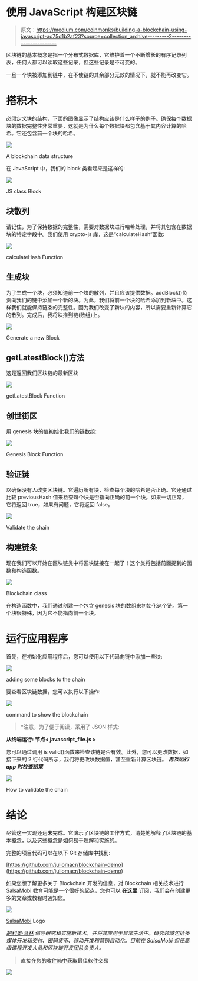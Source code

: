 # 使用 JavaScript 构建区块链

> 原文：<https://medium.com/coinmonks/building-a-blockchain-using-javascript-ac75d1b2af23?source=collection_archive---------2----------------------->

区块链的基本概念是指一个分布式数据库，它维护着一个不断增长的有序记录列表，任何人都可以读取这些记录，但这些记录是不可变的。

一旦一个块被添加到链中，在不使链的其余部分无效的情况下，就不能再改变它。

# 搭积木

必须定义块的结构，下面的图像显示了结构应该是什么样子的例子。确保每个数据块的数据完整性非常重要，这就是为什么每个数据块都包含基于其内容计算的哈希。它还包含前一个块的哈希。

![](img/dcde2d81a32162a01302a1d17eb69706.png)

A blockchain data structure

在 JavaScript 中，我们的 block 类看起来是这样的:

![](img/dc786e314f84458314abc959a714f13a.png)

JS class Block

## 块散列

请记住，为了保持数据的完整性，需要对数据块进行哈希处理，并将其包含在数据块的特定字段中。我们使用 crypto-js 库，这是“calculateHash”函数:

![](img/44a8b41830786431a48de5a1abc76b82.png)

calculateHash Function

## 生成块

为了生成一个块，必须知道前一个块的散列，并且应该提供数据。addBlock()负责向我们的链中添加一个新的块。为此，我们将前一个块的哈希添加到新块中。这样我们就能保持链条的完整性。因为我们改变了新块的内容，所以需要重新计算它的散列。完成后，我将块推到链(数组)上。

![](img/cf9447300faf9fd252d52990dbdbc734.png)

Generate a new Block

## getLatestBlock()方法

这是返回我们区块链的最新区块

![](img/f5681f37e71de82048011d28686fb36c.png)

getLatestBlock Function

## 创世街区

用 genesis 块的值初始化我们的链数组:

![](img/d3ec20f1ea65884d4fd532c6935e0e2c.png)

Genesis Block Function

## 验证链

以确保没有人改变区块链。它遍历所有块，检查每个块的哈希是否正确。它还通过比较 previousHash 值来检查每个块是否指向正确的前一个块。如果一切正常，它将返回 true，如果有问题，它将返回 false。

![](img/c1fae31a155017122b0163f420ad24d1.png)

Validate the chain

## 构建链条

现在我们可以开始在区块链类中将区块链接在一起了！这个类将包括前面提到的函数和构造函数。

![](img/156e0634e6ca172d6f5fc77e15d3294d.png)

Blockchain class

在构造函数中，我们通过创建一个包含 genesis 块的数组来初始化这个链。第一个块很特殊，因为它不能指向前一个块。

# 运行应用程序

首先，在初始化应用程序后，您可以使用以下代码向链中添加一些块:

![](img/0d1e4fc001ff45f3650b0a1193bd0d18.png)

adding some blocks to the chain

要查看区块链数据，您可以执行以下操作:

![](img/5a2dc510c63ebd727f8d791490ed62d3.png)

command to show the blockchain

> *注意，为了便于阅读，采用了 JSON 样式:

**从终端运行:
节点< javascript_file.js >**

您可以通过调用 is valid()函数来检查该链是否有效。此外，您可以更改数据，如接下来的 2 行代码所示，我们将更改块数据值，甚至重新计算区块链。 ***再次运行 app 时检查结果***

![](img/e1c1ffdd0ffc432af631c0e9e205cc24.png)

How to validate the chain

# 结论

尽管这一实现还远未完成。它演示了区块链的工作方式，清楚地解释了区块链的基本概念，以及这些概念是如何易于理解和实施的。

完整的项目代码可以在以下 Git 存储库中找到:

[https://github.com/juliomacr/blockchain-demo](https://github.com/juliomacr/blockchain-demo)

如果您想了解更多关于 Blockchain 开发的信息，对 Blockchain 相关技术进行 [SalsaMobi](https://www.salsamobi.com/) 教育可能是一个很好的起点，您也可以 [**在这里**](https://salsamobi.us19.list-manage.com/subscribe?u=f699b5966f72d084516ecc1fc&id=3846bc403e) 订阅，我们会在创建更多的文章或教程时通知您。

![](img/6ac399430aa571599e6137bdbade1f30.png)

[SalsaMobi](https://salsamobi.com/) Logo

[*胡利奥·马林*](https://www.linkedin.com/in/juliomacr/) *倡导研究和实施新技术，并将其应用于日常生活中。研究领域包括多媒体开发和交付、密码货币、移动开发和营销自动化。目前在 SalsaMobi 担任高级课程开发人员和区块链开发团队负责人。*

> [直接在您的收件箱中获取最佳软件交易](https://coincodecap.com/?utm_source=coinmonks)

[![](img/7c0b3dfdcbfea594cc0ae7d4f9bf6fcb.png)](https://coincodecap.com/?utm_source=coinmonks)
